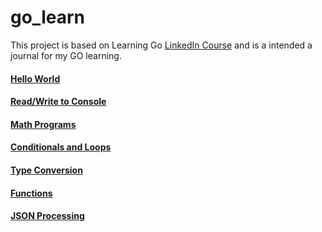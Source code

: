 # go_learn

This project is based on Learning Go [LinkedIn Course](https://www.linkedin.com/learning/learning-go-8399317) and is a intended a journal for my GO learning.

#### [Hello World](hello/main.go)
#### [Read/Write to Console](console_input/README.md)
#### [Math Programs](math_programs/README.md)
#### [Conditionals and Loops](conditionals/README.md)
#### [Type Conversion](./calculator_app/README.md)
#### [Functions](./functions/README.md)
#### [JSON Processing](./json/README.md)
